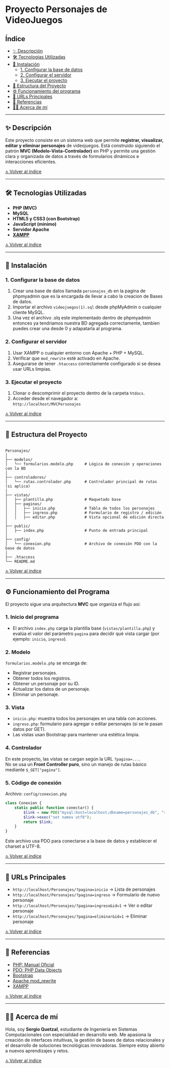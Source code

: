 # Proyecto Personajes de VideoJuegos

## Índice
<a id='contenido'></a>

- [✨ Descripción](#-descripción)
- [🛠️ Tecnologías Utilizadas](#-tecnologías-utilizadas)
- [📝 Instalación](#-instalación)
  - [1. Configurar la base de datos](#1-configurar-la-base-de-datos)
  - [2. Configurar el servidor](#2-configurar-el-servidor)
  - [3. Ejecutar el proyecto](#3-ejecutar-el-proyecto)
- [📂 Estructura del Proyecto](#-estructura-del-proyecto)
- [⚙️ Funcionamiento del programa](#️-funcionamiento-del-programa)
- [🔗 URLs Principales](#-urls-principales)
- [📖 Referencias](#-referencias)
- [👨‍💻 Acerca de mí](#-acerca-de-mí)

---

## ✨ Descripción

Este proyecto consiste en un sistema web que permite **registrar, visualizar, editar y eliminar personajes** de videojuegos. Está construido siguiendo el patrón **MVC (Modelo-Vista-Controlador)** en PHP y permite una gestión clara y organizada de datos a través de formularios dinámicos e interacciones eficientes.

<a href="#contenido">🔝 Volver al índice</a>

---

## 🛠 Tecnologías Utilizadas

- **PHP (MVC)**
- **MySQL**
- **HTML5 y CSS3 (con Bootstrap)**
- **JavaScript (mínimo)**
- **Servidor Apache**
- **[XAMPP](https://www.apachefriends.org/es/index.html)**

<a href="#contenido">🔝 Volver al índice</a>

---

## 📝 Instalación

### 1. Configurar la base de datos

1. Crear una base de datos llamada `personajes_db` en la pagina de phpmyadmin que es la encargada de llevar a cabo la creacion de Bases de datos.
2. Importar el archivo `videojuegos(1).sql` desde phpMyAdmin o cualquier cliente MySQL.
3. Una vez el archivo .slq este implementado dentro de phpmyadmin entonces ya tendriamos nuestra BD agregada correctamente, tambien puedes crear una desde 0 y adapatarla al programa.

### 2. Configurar el servidor

1. Usar XAMPP o cualquier entorno con Apache + PHP + MySQL.
2. Verificar que `mod_rewrite` esté activado en Apache.
3. Asegurarse de tener `.htaccess` correctamente configurado si se desea usar URLs limpias.

### 3. Ejecutar el proyecto

1. Clonar o descomprimir el proyecto dentro de la carpeta `htdocs`.
2. Acceder desde el navegador a:  
   `http://localhost/MVCPersonajes`  

<a href="#contenido">🔝 Volver al índice</a>

---

## 📂 Estructura del Proyecto

```

Personajes/
│
├── modelos/
│   └── formularios.modelo.php     # Lógica de conexión y operaciones con la BD
│
├── controladores/
│   └── rutas.controlador.php      # Controlador principal de rutas (si aplica)
│
├── vistas/
│   ├── plantilla.php              # Maquetado base
│   ├── paginas/
│   │   ├── inicio.php             # Tabla de todos los personajes
│   │   ├── ingreso.php            # Formulario de registro / edición
│   │   ├── editar.php             # Vista opcional de edición directa
│
├── public/
│   ├── index.php                  # Punto de entrada principal
│
├── config/
│   └── conexion.php               # Archivo de conexión PDO con la base de datos
│
├── .htaccess
└── README.md

````

<a href="#contenido">🔝 Volver al índice</a>

---

## ⚙️ Funcionamiento del Programa

El proyecto sigue una arquitectura **MVC** que organiza el flujo así:

### 1. Inicio del programa

- El archivo `index.php` carga la plantilla base (`vistas/plantilla.php`) y evalúa el valor del parámetro `pagina` para decidir qué vista cargar (por ejemplo: `inicio`, `ingreso`).

### 2. Modelo

`formularios.modelo.php` se encarga de:

- Registrar personajes.
- Obtener todos los registros.
- Obtener un personaje por su ID.
- Actualizar los datos de un personaje.
- Eliminar un personaje.

### 3. Vista

- `inicio.php`: muestra todos los personajes en una tabla con acciones.
- `ingreso.php`: formulario para agregar o editar personajes (si se le pasan datos por GET).
- Las vistas usan Bootstrap para mantener una estética limpia.

### 4. Controlador

En este proyecto, las vistas se cargan según la URL `?pagina=...`.  
No se usa un **Front Controller puro**, sino un manejo de rutas básico mediante `$_GET["pagina"]`.

### 5. Código de conexión

Archivo: `config/conexion.php`

```php
class Conexion {
    static public function conectar() {
        $link = new PDO("mysql:host=localhost;dbname=personajes_db", "root", "");
        $link->exec("set names utf8");
        return $link;
    }
}
````

Este archivo usa PDO para conectarse a la base de datos y establecer el charset a UTF-8.

<a href="#contenido">🔝 Volver al índice</a>

---

## 🔗 URLs Principales

* `http://localhost/Personajes/?pagina=inicio` → Lista de personajes
* `http://localhost/Personajes/?pagina=ingreso` → Formulario de nuevo personaje
* `http://localhost/Personajes/?pagina=ingreso&id=1` → Ver o editar personaje
* `http://localhost/Personajes/?pagina=eliminar&id=1` → Eliminar personaje

<a href="#contenido">🔝 Volver al índice</a>

---

## 📖 Referencias

* [PHP: Manual Oficial](https://www.php.net/manual/es/)
* [PDO: PHP Data Objects](https://www.php.net/manual/es/book.pdo.php)
* [Bootstrap](https://getbootstrap.com/)
* [Apache mod\_rewrite](https://httpd.apache.org/docs/2.4/mod/mod_rewrite.html)
* [XAMPP](https://www.apachefriends.org/es/index.html)

<a href="#contenido">🔝 Volver al índice</a>

---

## 👨‍💻 Acerca de mí

Hola, soy **Sergio Quetzal**, estudiante de Ingeniería en Sistemas Computacionales con especialidad en desarrollo web. Me apasiona la creación de interfaces intuitivas, la gestión de bases de datos relacionales y el desarrollo de soluciones tecnológicas innovadoras. Siempre estoy abierto a nuevos aprendizajes y retos.

<a href="#contenido">🔝 Volver al índice</a>
